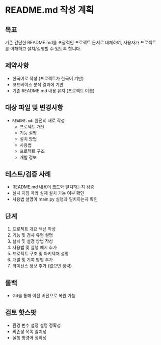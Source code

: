 # README.md 작성 계획

## 목표
기존 간단한 README.md를 포괄적인 프로젝트 문서로 대체하여, 사용자가 프로젝트를 이해하고 설치/실행할 수 있도록 합니다.

## 제약사항
- 한국어로 작성 (프로젝트가 한국어 기반)
- 코드베이스 분석 결과에 기반
- 기존 README.md 내용 유지 (프로젝트 이름)

## 대상 파일 및 변경사항
- `README.md`: 완전히 새로 작성
  - 프로젝트 개요
  - 기능 설명
  - 설치 방법
  - 사용법
  - 프로젝트 구조
  - 개발 정보

## 테스트/검증 사례
- README.md 내용이 코드와 일치하는지 검증
- 설치 지침 따라 실제 설치 가능 여부 확인
- 사용법 설명이 main.py 실행과 일치하는지 확인

## 단계
1. 프로젝트 개요 섹션 작성
2. 기능 및 검사 유형 설명
3. 설치 및 설정 방법 작성
4. 사용법 및 실행 예시 추가
5. 프로젝트 구조 및 아키텍처 설명
6. 개발 및 기여 방법 추가
7. 라이선스 정보 추가 (없으면 생략)

## 롤백
- Git을 통해 이전 버전으로 복원 가능

## 검토 핫스팟
- 환경 변수 설정 설명 정확성
- 의존성 목록 일치성
- 실행 명령어 정확성
